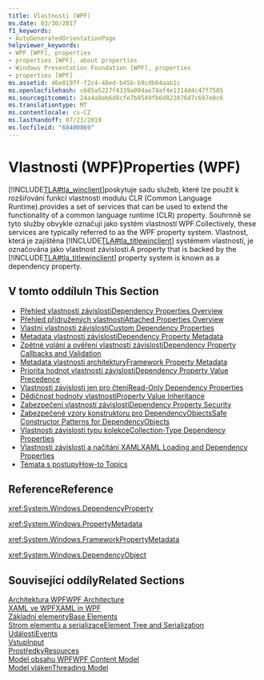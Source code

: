 ```yaml
---
title: Vlastnosti (WPF)
ms.date: 03/30/2017
f1_keywords:
- AutoGeneratedOrientationPage
helpviewer_keywords:
- WPF [WPF], properties
- properties [WPF], about properties
- Windows Presentation Foundation [WPF], properties
- properties [WPF]
ms.assetid: d6e0197f-f2c4-48ed-b45b-b9cdb64aab1c
ms.openlocfilehash: c685a5227f4339a094ae74af4e1314d4c47f7585
ms.sourcegitcommit: 24a4a8eb6d8cfe7b8549fb6d823076d7c697e0c6
ms.translationtype: MT
ms.contentlocale: cs-CZ
ms.lasthandoff: 07/23/2019
ms.locfileid: "68400869"
---
```

# <a name="properties-wpf"></a><span data-ttu-id="0437b-102">Vlastnosti (WPF)</span><span class="sxs-lookup"><span data-stu-id="0437b-102">Properties (WPF)</span></span>
[!INCLUDE[TLA#tla_winclient](../../../../includes/tlasharptla-winclient-md.md)]<span data-ttu-id="0437b-103">poskytuje sadu služeb, které lze použít k rozšiřování funkcí vlastnosti modulu CLR (Common Language Runtime).</span><span class="sxs-lookup"><span data-stu-id="0437b-103">provides a set of services that can be used to extend the functionality of a common language runtime (CLR) property.</span></span> <span data-ttu-id="0437b-104">Souhrnně se tyto služby obvykle označují jako systém vlastností WPF.</span><span class="sxs-lookup"><span data-stu-id="0437b-104">Collectively, these services are typically referred to as the WPF property system.</span></span> <span data-ttu-id="0437b-105">Vlastnost, která je zajištěna [!INCLUDE[TLA#tla_titlewinclient](../../../../includes/tlasharptla-titlewinclient-md.md)] systémem vlastností, je označována jako vlastnost závislosti.</span><span class="sxs-lookup"><span data-stu-id="0437b-105">A property that is backed by the [!INCLUDE[TLA#tla_titlewinclient](../../../../includes/tlasharptla-titlewinclient-md.md)] property system is known as a dependency property.</span></span>  
  
## <a name="in-this-section"></a><span data-ttu-id="0437b-106">V tomto oddílu</span><span class="sxs-lookup"><span data-stu-id="0437b-106">In This Section</span></span>  
- [<span data-ttu-id="0437b-107">Přehled vlastností závislosti</span><span class="sxs-lookup"><span data-stu-id="0437b-107">Dependency Properties Overview</span></span>](dependency-properties-overview.md)
- [<span data-ttu-id="0437b-108">Přehled přidružených vlastností</span><span class="sxs-lookup"><span data-stu-id="0437b-108">Attached Properties Overview</span></span>](attached-properties-overview.md)
- [<span data-ttu-id="0437b-109">Vlastní vlastnosti závislosti</span><span class="sxs-lookup"><span data-stu-id="0437b-109">Custom Dependency Properties</span></span>](custom-dependency-properties.md)
- [<span data-ttu-id="0437b-110">Metadata vlastností závislosti</span><span class="sxs-lookup"><span data-stu-id="0437b-110">Dependency Property Metadata</span></span>](dependency-property-metadata.md)
- [<span data-ttu-id="0437b-111">Zpětné volání a ověření vlastností závislostí</span><span class="sxs-lookup"><span data-stu-id="0437b-111">Dependency Property Callbacks and Validation</span></span>](dependency-property-callbacks-and-validation.md)
- [<span data-ttu-id="0437b-112">Metadata vlastnosti architektury</span><span class="sxs-lookup"><span data-stu-id="0437b-112">Framework Property Metadata</span></span>](framework-property-metadata.md)
- [<span data-ttu-id="0437b-113">Priorita hodnot vlastností závislosti</span><span class="sxs-lookup"><span data-stu-id="0437b-113">Dependency Property Value Precedence</span></span>](dependency-property-value-precedence.md)
- [<span data-ttu-id="0437b-114">Vlastnosti závislosti jen pro čtení</span><span class="sxs-lookup"><span data-stu-id="0437b-114">Read-Only Dependency Properties</span></span>](read-only-dependency-properties.md)
- [<span data-ttu-id="0437b-115">Dědičnost hodnoty vlastnosti</span><span class="sxs-lookup"><span data-stu-id="0437b-115">Property Value Inheritance</span></span>](property-value-inheritance.md)
- [<span data-ttu-id="0437b-116">Zabezpečení vlastností závislosti</span><span class="sxs-lookup"><span data-stu-id="0437b-116">Dependency Property Security</span></span>](dependency-property-security.md)
- [<span data-ttu-id="0437b-117">Zabezpečené vzory konstruktoru pro DependencyObjects</span><span class="sxs-lookup"><span data-stu-id="0437b-117">Safe Constructor Patterns for DependencyObjects</span></span>](safe-constructor-patterns-for-dependencyobjects.md)
- [<span data-ttu-id="0437b-118">Vlastnosti závislostí typu kolekce</span><span class="sxs-lookup"><span data-stu-id="0437b-118">Collection-Type Dependency Properties</span></span>](collection-type-dependency-properties.md)
- [<span data-ttu-id="0437b-119">Vlastnosti závislostí a načítání XAML</span><span class="sxs-lookup"><span data-stu-id="0437b-119">XAML Loading and Dependency Properties</span></span>](xaml-loading-and-dependency-properties.md)
- [<span data-ttu-id="0437b-120">Témata s postupy</span><span class="sxs-lookup"><span data-stu-id="0437b-120">How-to Topics</span></span>](properties-how-to-topics.md)
  
## <a name="reference"></a><span data-ttu-id="0437b-121">Reference</span><span class="sxs-lookup"><span data-stu-id="0437b-121">Reference</span></span>  
 <xref:System.Windows.DependencyProperty>  
  
 <xref:System.Windows.PropertyMetadata>  
  
 <xref:System.Windows.FrameworkPropertyMetadata>  
  
 <xref:System.Windows.DependencyObject>  
  
## <a name="related-sections"></a><span data-ttu-id="0437b-122">Související oddíly</span><span class="sxs-lookup"><span data-stu-id="0437b-122">Related Sections</span></span>  
 [<span data-ttu-id="0437b-123">Architektura WPF</span><span class="sxs-lookup"><span data-stu-id="0437b-123">WPF Architecture</span></span>](wpf-architecture.md)  
  [<span data-ttu-id="0437b-124">XAML ve WPF</span><span class="sxs-lookup"><span data-stu-id="0437b-124">XAML in WPF</span></span>](xaml-in-wpf.md)  
  [<span data-ttu-id="0437b-125">Základní elementy</span><span class="sxs-lookup"><span data-stu-id="0437b-125">Base Elements</span></span>](base-elements.md)  
  [<span data-ttu-id="0437b-126">Strom elementu a serializace</span><span class="sxs-lookup"><span data-stu-id="0437b-126">Element Tree and Serialization</span></span>](element-tree-and-serialization.md)  
  [<span data-ttu-id="0437b-127">Události</span><span class="sxs-lookup"><span data-stu-id="0437b-127">Events</span></span>](events-wpf.md)  
  [<span data-ttu-id="0437b-128">Vstup</span><span class="sxs-lookup"><span data-stu-id="0437b-128">Input</span></span>](input-wpf.md)  
  [<span data-ttu-id="0437b-129">Prostředky</span><span class="sxs-lookup"><span data-stu-id="0437b-129">Resources</span></span>](resources-wpf.md)  
  [<span data-ttu-id="0437b-130">Model obsahu WPF</span><span class="sxs-lookup"><span data-stu-id="0437b-130">WPF Content Model</span></span>](../controls/wpf-content-model.md)  
  [<span data-ttu-id="0437b-131">Model vláken</span><span class="sxs-lookup"><span data-stu-id="0437b-131">Threading Model</span></span>](threading-model.md)
